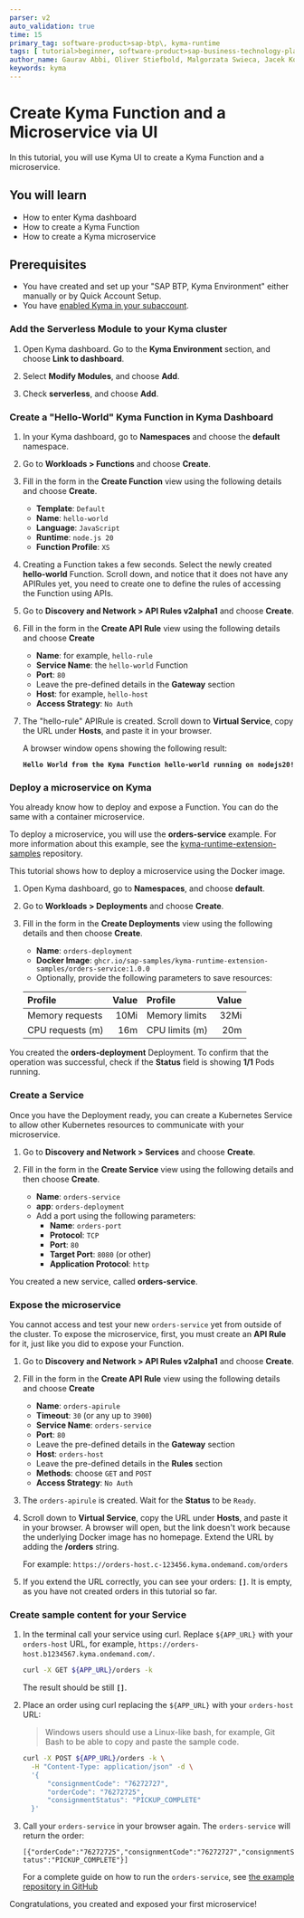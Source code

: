 ```yaml
---
parser: v2
auto_validation: true
time: 15
primary_tag: software-product>sap-btp\, kyma-runtime
tags: [ tutorial>beginner, software-product>sap-business-technology-platform]
author_name: Gaurav Abbi, Oliver Stiefbold, Malgorzata Swieca, Jacek Konopelski
keywords: kyma
---
```


# Create Kyma Function and a Microservice via UI

<!-- description -->In this tutorial, you will use Kyma UI to create a Kyma Function and a microservice.

## You will learn

  - How to enter Kyma dashboard
  - How to create a Kyma Function
  - How to create a Kyma microservice

## Prerequisites

- You have created and set up your "SAP BTP, Kyma Environment" either manually or by Quick Account Setup.
- You have [enabled Kyma in your subaccount](https://developers.sap.com/tutorials/cp-kyma-getting-started.html).

### Add the Serverless Module to your Kyma cluster

1. Open Kyma dashboard. Go to the **Kyma Environment** section, and choose **Link to dashboard**.
   
2. Select **Modify Modules**, and choose **Add**.
   
3. Check **serverless**, and choose **Add**.

### Create a "Hello-World" Kyma Function in Kyma Dashboard

1. In your Kyma dashboard, go to **Namespaces** and choose the **default** namespace.

2. Go to **Workloads > Functions** and choose **Create**.

3. Fill in the form in the **Create Function** view using the following details and choose **Create**.

    - **Template**: `Default`
    - **Name**: `hello-world`
    - **Language**: `JavaScript`
    - **Runtime**: `node.js 20`
    - **Function Profile**: `XS`
  
4. Creating a Function takes a few seconds. Select the newly created **hello-world** Function. Scroll down, and notice that it does not have any APIRules yet, you need to create one to define the rules of accessing the Function using APIs.

5. Go to **Discovery and Network > API Rules v2alpha1** and choose **Create**.

6. Fill in the form in the **Create API Rule** view using the following details and choose **Create**

    - **Name**: for example, `hello-rule`
    - **Service Name**: the `hello-world` Function
    - **Port**: `80`
    - Leave the pre-defined details in the **Gateway** section
    - **Host**: for example, `hello-host`
    - **Access Strategy**: `No Auth`

7. The "hello-rule" APIRule is created. Scroll down to **Virtual Service**, copy the URL under **Hosts**, and paste it in your browser.

    A browser window opens showing the following result:

     **`Hello World from the Kyma Function hello-world running on nodejs20!`**

### Deploy a microservice on Kyma

You already know how to deploy and expose a Function. You can do the same with a container microservice.

To deploy a microservice, you will use the **orders-service** example. For more information about this example, see the [kyma-runtime-extension-samples](https://github.com/SAP-samples/kyma-runtime-extension-samples/tree/main/orders-service) repository.

This tutorial shows how to deploy a microservice using the Docker image.

1. Open Kyma dashboard, go to **Namespaces**, and choose **default**.

2. Go to **Workloads > Deployments** and choose **Create**.

3. Fill in the form in the **Create Deployments** view using the following details and then choose **Create**.

    - **Name**: `orders-deployment`
    - **Docker Image**: `ghcr.io/sap-samples/kyma-runtime-extension-samples/orders-service:1.0.0`
    - Optionally, provide the following parameters to save resources:

    | Profile | Value | Profile | Value |
    | :--- | ---: | :--- | ---: |
    | Memory requests | 10Mi | Memory limits   | 32Mi |
    | CPU requests (m) | 16m | CPU limits (m)  | 20m  |

You created the **orders-deployment** Deployment. To confirm that the operation was successful, check if the **Status** field is showing **1/1** Pods running.

### Create a Service

Once you have the Deployment ready, you can create a Kubernetes Service to allow other Kubernetes resources to communicate with your microservice.

1. Go to **Discovery and Network > Services** and choose **Create**.

2. Fill in the form in the **Create Service** view using the following details and then choose **Create**.

    - **Name**: `orders-service`
    - **app**: `orders-deployment`
    - Add a port using the following parameters:
        - **Name**: `orders-port`
        - **Protocol**: `TCP`
        - **Port**: `80`
        - **Target Port**: `8080` (or other)
        - **Application Protocol**: `http`

You created a new service, called **orders-service**.

### Expose the microservice

You cannot access and test your new `orders-service` yet from outside of the cluster. To expose the microservice, first, you must create an **API Rule** for it, just like you did to expose your Function.

1. Go to **Discovery and Network > API Rules v2alpha1** and choose **Create**.

2. Fill in the form in the **Create API Rule** view using the following details and choose **Create**

    - **Name**: `orders-apirule`
    - **Timeout**: `30` (or any up to `3900`)
    - **Service Name**: `orders-service`
    - **Port**: `80`
    - Leave the pre-defined details in the **Gateway** section
    - **Host**: `orders-host`
    - Leave the pre-defined details in the **Rules** section
    - **Methods**: choose `GET` and `POST`
    - **Access Strategy**: `No Auth`

3. The `orders-apirule` is created. Wait for the **Status** to be `Ready`.

4. Scroll down to **Virtual Service**, copy the URL under **Hosts**, and paste it in your browser. A browser will open, but the link doesn't work because the underlying Docker image has no homepage. Extend the URL by adding the **/orders** string.

    For example:
    `https://orders-host.c-123456.kyma.ondemand.com/orders`

5. If you extend the URL correctly, you can see your orders: **`[]`**. It is empty, as you have not created orders in this tutorial so far.

### Create sample content for your Service

1. In the terminal call your service using curl. Replace `${APP_URL}` with your `orders-host` URL, for example, `https://orders-host.b1234567.kyma.ondemand.com/`.

    ```bash
    curl -X GET ${APP_URL}/orders -k
    ```

    The result should be still **`[]`**.

2. Place an order using curl replacing the `${APP_URL}` with your `orders-host` URL:

    > Windows users should use a Linux-like bash, for example, Git Bash to be able to copy and paste the sample code.

    ```bash
    curl -X POST ${APP_URL}/orders -k \
      -H "Content-Type: application/json" -d \
      '{
          "consignmentCode": "76272727",
          "orderCode": "76272725",
          "consignmentStatus": "PICKUP_COMPLETE"
      }'
    ```

3. Call your `orders-service` in your browser again. The `orders-service` will return the order:

    `[{"orderCode":"76272725","consignmentCode":"76272727","consignmentStatus":"PICKUP_COMPLETE"}]`

    For a complete guide on how to run the `orders-service`, see [the example repository in GitHub](https://github.com/SAP-samples/kyma-runtime-extension-samples/tree/main/orders-service)

Congratulations, you created and exposed your first microservice!
